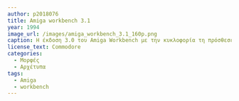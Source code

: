 ```yaml
---
author: p2018076
title: Amiga workbench 3.1
year: 1994
image_url: /images/amiga_workbench_3.1_160p.png
caption: Η έκδοση 3.0 του Amiga Workbench με την κυκλοφορία τη πρόσθεσε υποστήριξη τύπου δεδομένων και μπορούσε να φορτώσει οποιαδήποτε εικόνα για φόντο σε οποιαδήποτε μορφή, εφόσον αυτός είχε εγκατασταθεί στο Dev:Datatypes. Το σύστημα υπερκειμένου AmigaGuide απέκτησε μεγαλύτερη χρηστικότητα χάρη στους συνδέσμους εγγράφων που δείχνουν σε αρχεία πολυμέσων, όπως εικόνες και ήχους.
license_text: Commodore
categories:
  - Μορφές
  - Αρχέτυπα
tags:
  - Amiga
  - workbench
---
```

